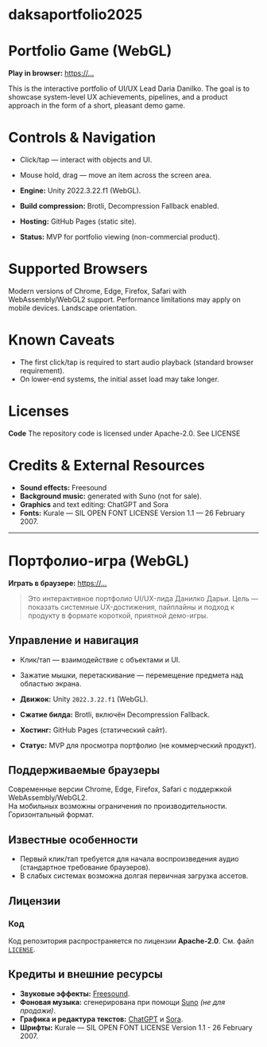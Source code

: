 # daksaportfolio2025
# Portfolio Game (WebGL)

**Play in browser:** [https://…](https://daksidiane.github.io/daksaportfolio2025/)

This is the interactive portfolio of UI/UX Lead Daria Danilko. The goal is to showcase system-level UX achievements, pipelines, and a product approach in the form of a short, pleasant demo game.

# Controls & Navigation

- Click/tap — interact with objects and UI.
- Mouse hold, drag — move an item across the screen area.

- **Engine:** Unity 2022.3.22.f1 (WebGL).
- **Build compression:** Brotli, Decompression Fallback enabled.
- **Hosting:** GitHub Pages (static site).
- **Status:** MVP for portfolio viewing (non-commercial product).

# Supported Browsers

Modern versions of Chrome, Edge, Firefox, Safari with WebAssembly/WebGL2 support.
Performance limitations may apply on mobile devices.
Landscape orientation.

# Known Caveats

- The first click/tap is required to start audio playback (standard browser requirement).
- On lower-end systems, the initial asset load may take longer.

# Licenses

**Code**
The repository code is licensed under Apache-2.0. See LICENSE

# Credits & External Resources

- **Sound effects:** Freesound
- **Background music:** generated with Suno (not for sale).
- **Graphics** and text editing: ChatGPT and Sora
- **Fonts:** Kurale — SIL OPEN FONT LICENSE Version 1.1 — 26 February 2007.


---
# Портфолио-игра (WebGL)

**Играть в браузере:** [https://…  ](https://daksidiane.github.io/daksaportfolio2025/)
> Это интерактивное портфолио UI/UX-лида Данилко Дарьи. Цель — показать системные UX-достижения, пайплайны и подход к продукту в формате короткой, приятной демо-игры.

## Управление и навигация
- Клик/тап — взаимодействие с объектами и UI.
- Зажатие мышки, перетаскивание — перемещение предмета над областью экрана.

- **Движок:** Unity `2022.3.22.f1` (WebGL).
- **Сжатие билда:** Brotli, включён Decompression Fallback.
- **Хостинг:** GitHub Pages (статический сайт).
- **Статус:** MVP для просмотра портфолио (не коммерческий продукт).

## Поддерживаемые браузеры
Современные версии Chrome, Edge, Firefox, Safari с поддержкой WebAssembly/WebGL2.  
На мобильных возможны ограничения по производительности.
Горизонтальный формат.

## Известные особенности
- Первый клик/тап требуется для начала воспроизведения аудио (стандартное требование браузеров).
- В слабых системах возможна долгая первичная загрузка ассетов.

## Лицензии

### Код
Код репозитория распространяется по лицензии **Apache-2.0**. См. файл [`LICENSE`](./LICENSE).

## Кредиты и внешние ресурсы

- **Звуковые эффекты:** [Freesound](https://freesound.org/).  
- **Фоновая музыка:** сгенерирована при помощи [Suno](https://suno.com/) *(не для продажи)*.  
- **Графика и редактура текстов:** [ChatGPT](https://chatgpt.com/) и [Sora](https://sora.chatgpt.com/).  
- **Шрифты:** Kurale — SIL OPEN FONT LICENSE Version 1.1 - 26 February 2007.
